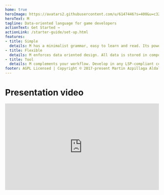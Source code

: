 ```yaml
---
home: true
heroImage: https://avatars2.githubusercontent.com/u/6147446?s=400&u=c325f5bfc187e889f05cc872681ad1cb1ba6b3b5&v=4
heroText: M
tagline: Data-oriented language for game developers
actionText: Get Started →
actionLink: /starter-guide/set-up.html
features:
- title: Simple
  details: M has a minimalist grammar, easy to learn and read. Its powerful type system frees programmers from declaring types, resulting in clear and readable code.
- title: Flexible
  details: M enforces data oriented design. All data is stored in components which allows designers to create entities with new behavior independently from programmers.
- title: Tool
  details: M complements your workflow. Develop in any LSP-compliant code editor and generate gameplay code ready for Unity, Unreal or Godot.
footer: AGPL Licensed | Copyright © 2017-present Martin Azpillaga Aldalur
---
```


# Presentation video
<div style="width:100%;height:0;padding-bottom:56.25%;position:relative">
<iframe width="1920" height="1080" src="https://www.youtube.com/embed/566qhCYCPx0?vq=hd1080" frameborder="0" allowfullscreen modestbranding="1" style="position: absolute;width:100%; height:100%"></iframe>
</div>
